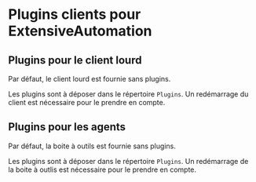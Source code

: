Plugins clients pour ExtensiveAutomation
========================================

Plugins pour le client lourd
----------------------

Par défaut, le client lourd est fournie sans plugins.

Les plugins sont à déposer dans le répertoire `Plugins`.
Un redémarrage du client est nécessaire pour le prendre en compte.

Plugins pour les agents
----------------------

Par défaut, la boite à outils est fournie sans plugins.

Les plugins sont à déposer dans le répertoire `Plugins`.
Un redémarrage de la boite à outlis est nécessaire pour le prendre en compte.
